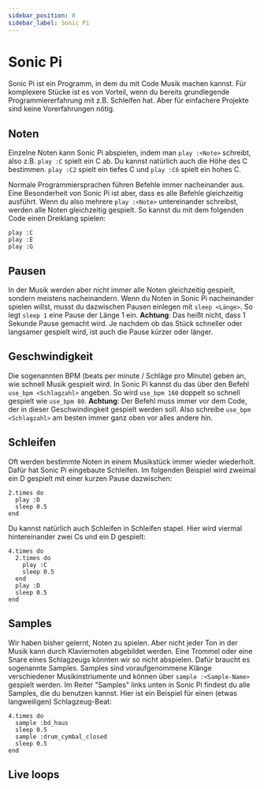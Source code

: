 ```yaml
---
sidebar_position: 8
sidebar_label: Sonic Pi
---
```


# Sonic Pi

Sonic Pi ist ein Programm, in dem du mit Code Musik machen kannst. Für komplexere Stücke ist es von Vorteil, wenn du bereits grundlegende Programmiererfahrung mit z.B. Schleifen hat. Aber für einfachere Projekte sind keine Vorerfahrungen nötig.

## Noten
Einzelne Noten kann Sonic Pi abspielen, indem man `play :<Note>` schreibt, also z.B. `play :C` spielt ein C ab. Du kannst natürlich auch die Höhe des C bestimmen. `play :C2` spielt ein tiefes C und `play :C6` spielt ein hohes C.

Normale Programmiersprachen führen Befehle immer nacheinander aus. Eine Besonderheit von Sonic Pi ist aber, dass es alle Befehle gleichzeitig ausführt. Wenn du also mehrere `play :<Note>` untereinander schreibst, werden alle Noten gleichzeitig gespielt. So kannst du mit dem folgenden Code einen Dreiklang spielen:
```
play :C
play :E
play :G
```

## Pausen
In der Musik werden aber nicht immer alle Noten gleichzeitig gespielt, sondern meistens nacheinandern. Wenn du Noten in Sonic Pi nacheinander spielen willst, musst du dazwischen Pausen einlegen mit `sleep <Länge>`. So legt `sleep 1` eine Pause der Länge 1 ein. **Achtung**: Das heißt nicht, dass 1 Sekunde Pause gemacht wird. Je nachdem ob das Stück schneller oder langsamer gespielt wird, ist auch die Pause kürzer oder länger.

## Geschwindigkeit
Die sogenannten BPM (beats per minute / Schläge pro Minute) geben an, wie schnell Musik gespielt wird. In Sonic Pi kannst du das über den Befehl `use_bpm <Schlagzahl>` angeben. So wird `use_bpm 160` doppelt so schnell gespielt wie `use_bpm 80`. **Achtung**: Der Befehl muss immer vor dem Code, der in dieser Geschwindingkeit gespielt werden soll. Also schreibe `use_bpm <Schlagzahl>` am besten immer ganz oben vor alles andere hin.

## Schleifen
Oft werden bestimmte Noten in einem Musikstück immer wieder wiederholt. Dafür hat Sonic Pi eingebaute Schleifen. Im folgenden Beispiel wird zweimal ein D gespielt mit einer kurzen Pause dazwischen:
```
2.times do
  play :D
  sleep 0.5
end
```
Du kannst natürlich auch Schleifen in Schleifen stapel. Hier wird viermal hintereinander zwei Cs und ein D gespielt:
```
4.times do
  2.times do
    play :C
    sleep 0.5
  end
  play :D
  sleep 0.5
end
```

## Samples
Wir haben bisher gelernt, Noten zu spielen. Aber nicht jeder Ton in der Musik kann durch Klaviernoten abgebildet werden. Eine Trommel oder eine Snare eines Schlagzeugs könnten wir so nicht abspielen. Dafür braucht es sogenannte Samples. Samples sind voraufgenommene Klänge verschiedener Musikinstriumente und können über `sample :<Sample-Name>` gespielt werden. Im Reiter "Samples" links unten in Sonic Pi findest du alle Samples, die du benutzen kannst. Hier ist ein Beispiel für einen (etwas langweiligen) Schlagzeug-Beat:
```
4.times do
  sample :bd_haus
  sleep 0.5
  sample :drum_cymbal_closed
  sleep 0.5
end
```

## Live loops
